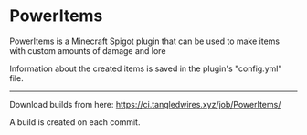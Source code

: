 # PowerItems

PowerItems is a Minecraft Spigot plugin that can be used to make items with custom amounts of damage and lore

Information about the created items is saved in the plugin's "config.yml" file.

---

Download builds from here: https://ci.tangledwires.xyz/job/PowerItems/ 

A build is created on each commit.
